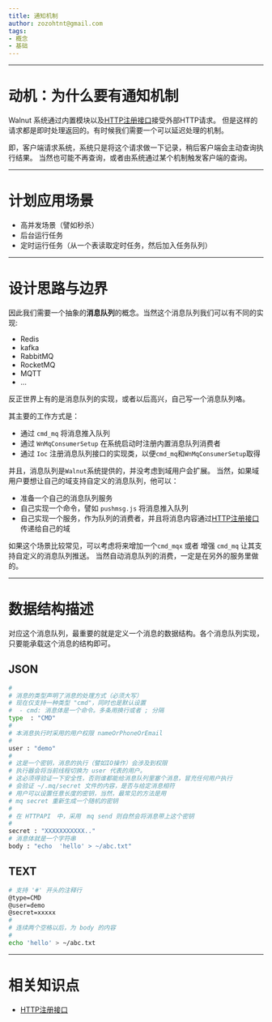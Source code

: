 ```yaml
---
title: 通知机制
author: zozohtnt@gmail.com
tags:
- 概念
- 基础
---
```


--------------------------------------
# 动机：为什么要有通知机制

Walnut 系统通过内置模块以及[HTTP注册接口][c1-api]接受外部HTTP请求。
但是这样的请求都是即时处理返回的。有时候我们需要一个可以延迟处理的机制。

即，客户端请求系统，系统只是将这个请求做一下记录，稍后客户端会主动查询执行结果。
当然也可能不再查询，或者由系统通过某个机制触发客户端的查询。

--------------------------------------
# 计划应用场景

- 高并发场景（譬如秒杀）
- 后台运行任务
- 定时运行任务（从一个表读取定时任务，然后加入任务队列）

------------------------------------------
# 设计思路与边界

因此我们需要一个抽象的**消息队列**的概念。当然这个消息队列我们可以有不同的实现:

- Redis
- kafka
- RabbitMQ
- RocketMQ
- MQTT
- ...

反正世界上有的是消息队列的实现，或者以后高兴，自己写一个消息队列咯。

其主要的工作方式是：

- 通过 `cmd_mq` 将消息推入队列
- 通过 `WnMqConsumerSetup` 在系统启动时注册内置消息队列消费者
- 通过 `Ioc` 注册消息队列接口的实现类，以便`cmd_mq`和`WnMqConsumerSetup`取得

并且，消息队列是`Walnut`系统提供的，并没考虑到域用户会扩展。
当然，如果域用户要想让自己的域支持自定义的消息队列，他可以：

- 准备一个自己的消息队列服务
- 自己实现一个命令，譬如 `pushmsg.js` 将消息推入队列
- 自己实现一个服务，作为队列的消费者，并且将消息内容通过[HTTP注册接口][c1-api]传递给自己的域

如果这个场景比较常见，可以考虑将来增加一个`cmd_mqx` 或者
增强 `cmd_mq` 让其支持自定义的消息队列推送。
当然自动消息队列的消费，一定是在另外的服务里做的。

--------------------------------------
# 数据结构描述

对应这个消息队列，最重要的就是定义一个消息的数据结构。各个消息队列实现，
只要能承载这个消息的结构即可。

## JSON

```bash
#
# 消息的类型声明了消息的处理方式（必须大写）
# 现在仅支持一种类型 "cmd"，同时也是默认设置
#  - cmd: 消息体是一个命令。多条用换行或者 ; 分隔
type  : "CMD"
#
# 本消息执行时采用的用户权限 nameOrPhoneOrEmail
#
user : "demo"
#
# 这是一个密钥，消息的执行（譬如IO操作）会涉及到权限
# 执行器会将当前线程切换为 user 代表的用户。
# 这必须得验证一下安全性，否则谁都能给消息队列里塞个消息，冒充任何用户执行
# 会验证 ~/.mq/secret 文件的内容，是否与给定消息相符
# 用户可以设置任意长度的密钥，当然，最常见的方法是用
# mq secret 重新生成一个随机的密钥
#
# 在 HTTPAPI　中，采用　mq send 则自然会将消息带上这个密钥
#
secret : "XXXXXXXXXXX.."
# 消息体就是一个字符串
body : "echo  'hello' > ~/abc.txt"
```

## TEXT

```bash
# 支持 '#' 开头的注释行
@type=CMD
@user=demo
@secret=xxxxx
#
# 连续两个空格以后，为 body 的内容
#
echo 'hello' > ~/abc.txt
```

--------------------------------------
# 相关知识点

- [HTTP注册接口][c1-api]

[c1-api]: core-l1/c1-regapi.md
